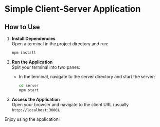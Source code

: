 # Simple Client-Server Application

## How to Use

1. **Install Dependencies**  
    Open a terminal in the project directory and run:
    ```bash
    npm install
    ```

2. **Run the Application**  
    Split your terminal into two panes:
    - In the terminal, navigate to the server directory and start the server:
      ```bash
      cd server
      npm start
      ```

3. **Access the Application**  
    Open your browser and navigate to the client URL (usually `http://localhost:3000`).

Enjoy using the application!
